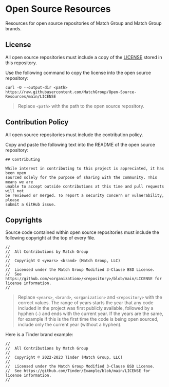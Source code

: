 # Open Source Resources

Resources for open source repositories of Match Group and Match Group brands.

## License

All open source repositories must include a copy of the [LICENSE](https://github.com/MatchGroup/Open-Source-Resources/blob/main/LICENSE) stored in this repository.

Use the following command to copy the license into the open source repository:

```
curl -O --output-dir <path> https://raw.githubusercontent.com/MatchGroup/Open-Source-Resources/main/LICENSE
```

> Replace `<path>` with the path to the open source repository.

## Contribution Policy

All open source repositories must include the contribution policy.

Copy and paste the following text into the README of the open source repository:

```
## Contributing

While interest in contributing to this project is appreciated, it has been open
sourced solely for the purpose of sharing with the community. This means we are
unable to accept outside contributions at this time and pull requests will not
be reviewed or merged. To report a security concern or vulnerability, please
submit a GitHub issue.
```

## Copyrights

Source code contained within open source repositories must include the following copyright at the top of every file.

```
//
//  All Contributions by Match Group
//
//  Copyright © <years> <brand> (Match Group, LLC)
//
//  Licensed under the Match Group Modified 3-Clause BSD License.
//  See https://github.com/<organization>/<repository>/blob/main/LICENSE for license information.
//
```

> Replace `<years>`, `<brand>`, `<organization>` and `<repository>` with the correct values. The range of years starts the year that any code included in the project was first publicly available, followed by a hyphen (`-`) and ends with the current year. If the years are the same, for example if this is the first time the code is being open sourced, include only the current year (without a hyphen).

Here is a Tinder brand example:

```
//
//  All Contributions by Match Group
//
//  Copyright © 2022-2023 Tinder (Match Group, LLC)
//
//  Licensed under the Match Group Modified 3-Clause BSD License.
//  See https://github.com/Tinder/Example/blob/main/LICENSE for license information.
//
```
